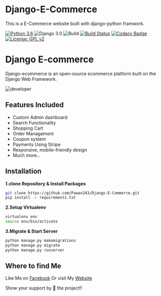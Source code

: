 # Django-E-Commerce
This is a E-Commerce website built with django-python framwork. 

[![Python 3.6](https://img.shields.io/badge/python-3.6-yellow.svg)](https://www.python.org/downloads/release/python-360/)
![Django 3.0](https://img.shields.io/badge/Django-3.0-green.svg)
![Build](https://github.com/shyam999/Django-ecommerce/workflows/Build/badge.svg?branch=master)
[![Build Status](https://travis-ci.org/dwyl/esta.svg?branch=master)](https://travis-ci.org/dwyl/esta)
[![Codacy Badge](https://api.codacy.com/project/badge/Grade/0bac0d007c02404582406bf70e101fa3)](https://app.codacy.com/manual/shyam.acharjya.1/Django-ecommerce?utm_source=github.com&utm_medium=referral&utm_content=shyam999/Django-ecommerce&utm_campaign=Badge_Grade_Dashboard)
[![License: GPL v2](https://img.shields.io/badge/License-GPL%20v2-blue.svg)](https://github.com/Pawan243/Django-E-Commerce/blob/master/LICENSE)

# Django E-commerce
Django-ecommerce is an open-source ecommerce platform built on the Django Web Framework.

![developer](https://img.shields.io/badge/Developed%20By%20%3A-Pawan%20Kumar-orange)
## Features Included
- Custom Admin dashboard
- Search Functionality
- Shopping Cart
- Order Management
- Coupon system
- Payments Using Stripe
- Responsive, mobile-friendly design
- Much more...

## Installation

**1.clone Repository & Install Packages**
```sh
git clone https://github.com/Pawan243/Django-E-Commerce.git
pip install -r requirements.txt
```
**2.Setup Virtualenv**
```sh
virtualenv env
source env/bin/activate
```
**3.Migrate & Start Server**
```sh
python manage.py makemigrations
python manage.py migrate
python manage.py runserver
```

## Where to find Me
Like Me on [Facebook](https://www.facebook.com/pawan.swami.50115161j)
Or visit My [Website](https://pawan243.github.io/portfolio1/)

Show your support by 🌟 the project!!
